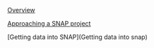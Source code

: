 [Overview](User-Guide---SNAP-Overview)

[Approaching a SNAP project](Approaching-a-SNAP-project)

[Getting data into SNAP](Getting data into snap)
